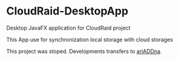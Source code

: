 # CloudRaid-DesktopApp
Desktop JavaFX application for CloudRaid project

This App use for synchronization local storage with cloud storages

This project was stoped. Developments transfers to [ariADDna](https://github.com/StnetixDevTeam/ariADDna).
